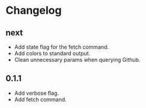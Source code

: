 # Changelog

## next

* Add state flag for the fetch command.
* Add colors to standard output.
* Clean unnecessary params when querying Github.

## 0.1.1

* Add verbose flag.
* Add fetch command.
